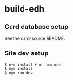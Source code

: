 # build-edh

## Card database setup

See the [card-source README](./card-source/README.md).

## Site dev setup

```
$ nvm install # or nvm use
$ npm install
$ npm run dev
```
